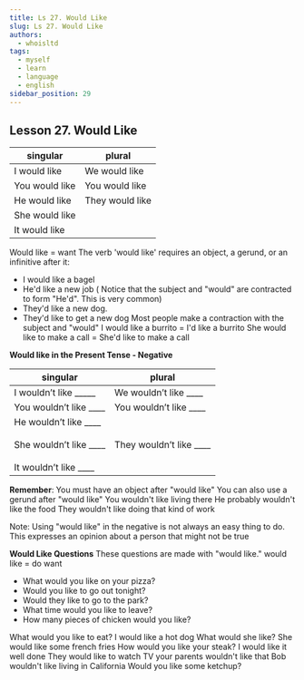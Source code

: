 ```yaml
---
title: Ls 27. Would Like
slug: Ls 27. Would Like
authors:
  - whoisltd
tags:
  - myself
  - learn
  - language
  - english
sidebar_position: 29
---
```

## Lesson 27. Would Like

| singular       | plural          |
| -------------- | --------------- |
| I would like   | We would like   |
| You would like | You would like  |
| He would like  | They would like |
| She would like |                 |
| It would like  |                 |
Would like = want
The verb 'would like' requires an object, a gerund, or an infinitive after it:
- I would like a bagel
- He'd like a new job ( Notice that the subject and "would" are contracted to form "He'd". This is very common)
- They'd like a new dog.
- They'd like to get a new dog
Most people make a contraction with the subject and "would"
I would like a burrito = I'd like a burrito
She would like to make a call = She'd like to make a call

**Would like in the Present Tense - Negative**

| **singular**                                                                     | **plural**              |
| -------------------------------------------------------------------------------- | ----------------------- |
| I wouldn’t like _____                                                            | We wouldn’t like ____   |
| You wouldn’t like ____                                                           | You wouldn’t like ____  |
| He wouldn’t like ____<br/><br/>She wouldn’t like ____<br/><br/>It wouldn’t like ____ | They wouldn’t like ____ |
**Remember**: You must have an object after "would like"
You can also use a gerund after "would like"
You wouldn't like living there
He probably wouldn't like the food
They wouldn't like doing that kind of work

Note: Using "would like" in the negative is not always an easy thing to do. This expresses an opinion about a person that might not be true

**Would Like Questions**
These questions are made with "would like."
would like = do want
- What would you like on your pizza?
- Would you like to go out tonight?
- Would they like to go to the park?
- What time would you like to leave?
- How many pieces of chicken would you like?

What would you like to eat?
I would like a hot dog
What would she like?
She would like some french fries
How would you like your steak?
I would like it well done
They would like to watch TV
your parents wouldn't like that
Bob wouldn't like living in California
Would you like some ketchup?